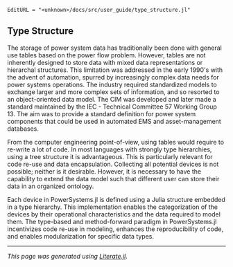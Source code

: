 ```@meta
EditURL = "<unknown>/docs/src/user_guide/type_structure.jl"
```

## Type Structure

The storage of power system data has traditionally been done with general use tables based on the power flow problem. However, tables are not inherently designed to store data with mixed data representations or hierarchal structures. This limitation was addressed in the early 1990's with the advent of automation, spurred by increasingly complex data needs for power systems operations. The industry required standardized models to exchange larger and more complex sets of information, and so resorted to an object-oriented data model. The CIM was developed and later made a standard maintained by the IEC - Technical Committee 57 Working Group 13. The aim was to provide a standard definition for power system components that could be used in automated EMS and asset-management databases.

From the computer engineering point-of-view, using tables would require to re-write a lot of code. In most languages with strongly type hierarchies, using a tree structure it is advantageous. This is particularly relevant for code re-use and data encapsulation. Collecting all potential devices is not possible; neither is it desirable. However, it is necessary to have the capability to extend the data model such that different user can store their data in an organized ontology.

Each device in PowerSystems.jl is defined using a Julia structure embedded in a type hierarchy. This implementation enables the categorization of the devices by their operational characteristics and the data required to model them. The type-based and method-forward paradigm in PowerSystems.jl incentivizes code re-use in modeling, enhances the reproducibility of code, and enables modularization for specific data types.

---

*This page was generated using [Literate.jl](https://github.com/fredrikekre/Literate.jl).*

